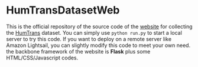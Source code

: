 # HumTransDatasetWeb
This is the official repository of the source code of the [website](https://www.humming-collect.online/) for collecting the [HumTrans](https://huggingface.co/datasets/dadinghh2/HumTrans) dataset. You can simply use `python run.py` to start a local server to try this code. If you want to deploy on a remote server like Amazon Lightsail, you can slightly modify this code to meet your own need. the backbone framework of the website is **Flask** plus some HTML/CSS/Javascript codes.
